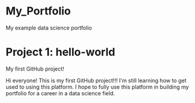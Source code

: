 # My_Portfolio
My example data science portfolio

# Project 1: hello-world
My first GitHub project!

Hi everyone!
This is my first GitHub project!!!
I'm still learning how to get used to using this platform.
I hope to fully use this platform in building my portfolio for a career in a data science field.
